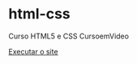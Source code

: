# html-css
Curso HTML5 e CSS CursoemVideo

<a href="https://rebecafloriano.github.io/html-css/modulo2/desafios/d010/pag01.html" >Executar o site</a>
